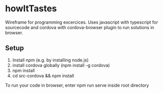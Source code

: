 # howItTastes

Wireframe for programming excercices. Uses javascript with typescript for sourcecode and cordova with cordova-browser plugin to run solutions in browser.

## Setup
1. Install npm (e.g. by installing node.js)
2. install cordova globally (npm install -g cordova)
3. npm install
4. cd src-cordova && npm install

To run your code in browser, enter npm run serve inside root directory
